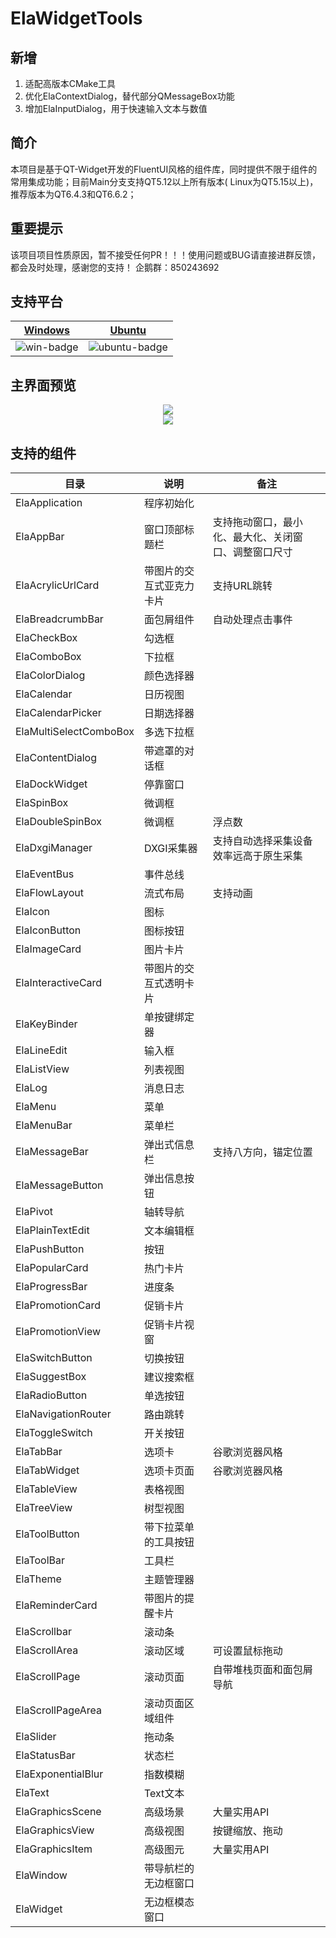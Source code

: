 # ElaWidgetTools

## 新增

1. 适配高版本CMake工具
2. 优化ElaContextDialog，替代部分QMessageBox功能
3. 增加ElaInputDialog，用于快速输入文本与数值


## 简介

本项目是基于QT-Widget开发的FluentUI风格的组件库，同时提供不限于组件的常用集成功能；目前Main分支支持QT5.12以上所有版本(
Linux为QT5.15以上)，推荐版本为QT6.4.3和QT6.6.2；

## 重要提示

该项目项目性质原因，暂不接受任何PR！！！使用问题或BUG请直接进群反馈，都会及时处理，感谢您的支持！ 企鹅群：850243692

## 支持平台

| [Windows][win-link] | [Ubuntu][ubuntu-link] 
|---------------------|-----------------------|
| ![win-badge]        | ![ubuntu-badge]       |

[win-link]: https://github.com/Liniyous/ElaWidgetTools/actions?query=workflow%3AWindows "WindowsAction"

[win-badge]: https://img.shields.io/badge/Windows-Passing-61C263

[ubuntu-link]: https://github.com/Liniyous/ElaWidgetTools/actions?query=workflow%3AUbuntu "UbuntuAction"

[ubuntu-badge]: https://img.shields.io/badge/Ubuntu-Passing-61C263

## 主界面预览

<div align=center>
  <img src="doc/preview/ElaWidgetTools_Light.png">
</div>
<div align=center>
  <img src="doc/preview/ElaWidgetTools_Dark.png">
</div> 

## 支持的组件

| 目录                     | 说明           | 备注                         |
|------------------------|--------------|----------------------------|
| ElaApplication         | 程序初始化        |                            |
| ElaAppBar              | 窗口顶部标题栏      | 支持拖动窗口，最小化、最大化、关闭窗口、调整窗口尺寸 |
| ElaAcrylicUrlCard      | 带图片的交互式亚克力卡片 | 支持URL跳转                    |
| ElaBreadcrumbBar       | 面包屑组件        | 自动处理点击事件                   |
| ElaCheckBox            | 勾选框          |                            |
| ElaComboBox            | 下拉框          |                            |
| ElaColorDialog         | 颜色选择器        |                            |
| ElaCalendar            | 日历视图         |                            |
| ElaCalendarPicker      | 日期选择器        |                            |
| ElaMultiSelectComboBox | 多选下拉框        |                            |
| ElaContentDialog       | 带遮罩的对话框      |                            |
| ElaDockWidget          | 停靠窗口         |                            |
| ElaSpinBox             | 微调框          |                            |
| ElaDoubleSpinBox       | 微调框          | 浮点数                        |
| ElaDxgiManager         | DXGI采集器      | 支持自动选择采集设备 效率远高于原生采集       |
| ElaEventBus            | 事件总线         |                            |
| ElaFlowLayout          | 流式布局         | 支持动画                       |
| ElaIcon                | 图标           |                            |
| ElaIconButton          | 图标按钮         |                            |
| ElaImageCard           | 图片卡片         |                            |
| ElaInteractiveCard     | 带图片的交互式透明卡片  |                            |
| ElaKeyBinder           | 单按键绑定器       |                            |
| ElaLineEdit            | 输入框          |                            |
| ElaListView            | 列表视图         |                            |
| ElaLog                 | 消息日志         |                            |
| ElaMenu                | 菜单           |                            |
| ElaMenuBar             | 菜单栏          |                            |
| ElaMessageBar          | 弹出式信息栏       | 支持八方向，锚定位置                 |
| ElaMessageButton       | 弹出信息按钮       |                            |
| ElaPivot               | 轴转导航         |                            |
| ElaPlainTextEdit       | 文本编辑框        |                            |
| ElaPushButton          | 按钮           |                            |
| ElaPopularCard         | 热门卡片         |                            |
| ElaProgressBar         | 进度条          |                            |
| ElaPromotionCard       | 促销卡片         |                            |
| ElaPromotionView       | 促销卡片视窗       |                            |
| ElaSwitchButton        | 切换按钮         |                            |
| ElaSuggestBox          | 建议搜索框        |                            |
| ElaRadioButton         | 单选按钮         |                            |
| ElaNavigationRouter    | 路由跳转         |                            |
| ElaToggleSwitch        | 开关按钮         |                            |
| ElaTabBar              | 选项卡          | 谷歌浏览器风格                    |
| ElaTabWidget           | 选项卡页面        | 谷歌浏览器风格                    |
| ElaTableView           | 表格视图         |                            |
| ElaTreeView            | 树型视图         |                            |
| ElaToolButton          | 带下拉菜单的工具按钮   |                            |
| ElaToolBar             | 工具栏          |                            |
| ElaTheme               | 主题管理器        |                            |
| ElaReminderCard        | 带图片的提醒卡片     |                            |
| ElaScrollbar           | 滚动条          |                            |
| ElaScrollArea          | 滚动区域         | 可设置鼠标拖动                    |
| ElaScrollPage          | 滚动页面         | 自带堆栈页面和面包屑导航               |
| ElaScrollPageArea      | 滚动页面区域组件     |                            |
| ElaSlider              | 拖动条          |                            |
| ElaStatusBar           | 状态栏          |                            |
| ElaExponentialBlur     | 指数模糊         |                            |
| ElaText                | Text文本       |                            |
| ElaGraphicsScene       | 高级场景         | 大量实用API                    |
| ElaGraphicsView        | 高级视图         | 按键缩放、拖动                    |
| ElaGraphicsItem        | 高级图元         | 大量实用API                    |
| ElaWindow              | 带导航栏的无边框窗口   |                            |
| ElaWidget              | 无边框模态窗口      |                            |